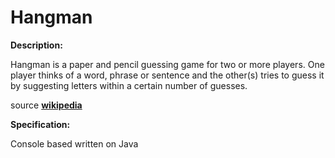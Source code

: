 # Hangman

**Description:** 

Hangman is a paper and pencil guessing game for two or more players. One player thinks of a word, phrase or sentence and the other(s) tries to guess it by suggesting letters 
within a certain number of guesses.

source [**wikipedia**](https://en.wikipedia.org/wiki/Hangman_(game))

**Specification:**

Console based written on Java

